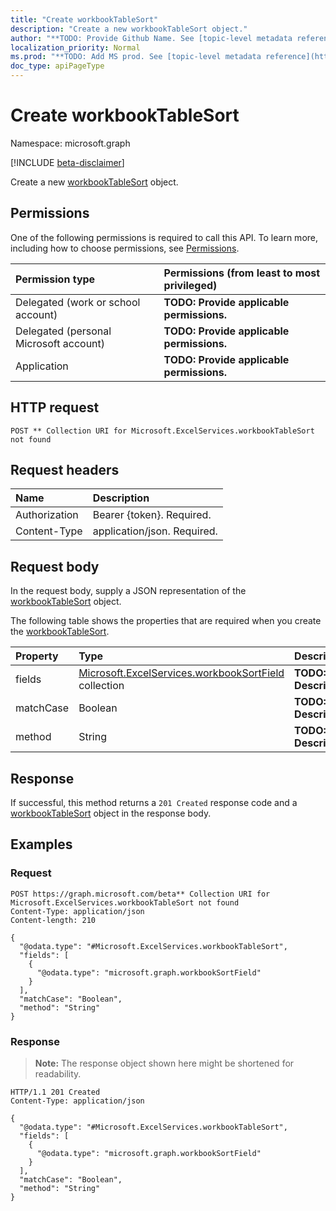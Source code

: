 ```yaml
---
title: "Create workbookTableSort"
description: "Create a new workbookTableSort object."
author: "**TODO: Provide Github Name. See [topic-level metadata reference](https://msgo.azurewebsites.net/add/document/guidelines/metadata.html#topic-level-metadata)**"
localization_priority: Normal
ms.prod: "**TODO: Add MS prod. See [topic-level metadata reference](https://msgo.azurewebsites.net/add/document/guidelines/metadata.html#topic-level-metadata)**"
doc_type: apiPageType
---
```


# Create workbookTableSort
Namespace: microsoft.graph

[!INCLUDE [beta-disclaimer](../../includes/beta-disclaimer.md)]

Create a new [workbookTableSort](../resources/workbooktablesort.md) object.

## Permissions
One of the following permissions is required to call this API. To learn more, including how to choose permissions, see [Permissions](/graph/permissions-reference).

|Permission type|Permissions (from least to most privileged)|
|:---|:---|
|Delegated (work or school account)|**TODO: Provide applicable permissions.**|
|Delegated (personal Microsoft account)|**TODO: Provide applicable permissions.**|
|Application|**TODO: Provide applicable permissions.**|

## HTTP request

<!-- {
  "blockType": "ignored"
}
-->
``` http
POST ** Collection URI for Microsoft.ExcelServices.workbookTableSort not found
```

## Request headers
|Name|Description|
|:---|:---|
|Authorization|Bearer {token}. Required.|
|Content-Type|application/json. Required.|

## Request body
In the request body, supply a JSON representation of the [workbookTableSort](../resources/workbooktablesort.md) object.

The following table shows the properties that are required when you create the [workbookTableSort](../resources/workbooktablesort.md).

|Property|Type|Description|
|:---|:---|:---|
|fields|[Microsoft.ExcelServices.workbookSortField](../resources/workbooksortfield.md) collection|**TODO: Add Description**|
|matchCase|Boolean|**TODO: Add Description**|
|method|String|**TODO: Add Description**|



## Response

If successful, this method returns a `201 Created` response code and a [workbookTableSort](../resources/workbooktablesort.md) object in the response body.

## Examples

### Request
<!-- {
  "blockType": "request",
  "name": "create_workbooktablesort_from_"
}
-->
``` http
POST https://graph.microsoft.com/beta** Collection URI for Microsoft.ExcelServices.workbookTableSort not found
Content-Type: application/json
Content-length: 210

{
  "@odata.type": "#Microsoft.ExcelServices.workbookTableSort",
  "fields": [
    {
      "@odata.type": "microsoft.graph.workbookSortField"
    }
  ],
  "matchCase": "Boolean",
  "method": "String"
}
```


### Response
>**Note:** The response object shown here might be shortened for readability.
<!-- {
  "blockType": "response",
  "truncated": true,
  "@odata.type": "Microsoft.ExcelServices.workbookTableSort"
}
-->
``` http
HTTP/1.1 201 Created
Content-Type: application/json

{
  "@odata.type": "#Microsoft.ExcelServices.workbookTableSort",
  "fields": [
    {
      "@odata.type": "microsoft.graph.workbookSortField"
    }
  ],
  "matchCase": "Boolean",
  "method": "String"
}
```

